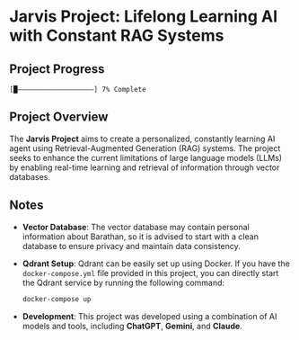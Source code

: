 
# Jarvis Project: Lifelong Learning AI with Constant RAG Systems

## Project Progress

`[█——————————————————–] 7% Complete`

## Project Overview

The **Jarvis Project** aims to create a personalized, constantly learning AI agent using Retrieval-Augmented Generation (RAG) systems. The project seeks to enhance the current limitations of large language models (LLMs) by enabling real-time learning and retrieval of information through vector databases.

## Notes

- **Vector Database**: The vector database may contain personal information about Barathan, so it is advised to start with a clean database to ensure privacy and maintain data consistency.

- **Qdrant Setup**: Qdrant can be easily set up using Docker. If you have the `docker-compose.yml` file provided in this project, you can directly start the Qdrant service by running the following command:
   ```bash
   docker-compose up
   ```

- **Development**: This project was developed using a combination of AI models and tools, including **ChatGPT**, **Gemini**, and **Claude**.
